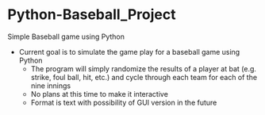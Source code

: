 # Python-Baseball_Project
Simple Baseball game using Python

- Current goal is to simulate the game play for a baseball game using Python
   - The program will simply randomize the results of a player at bat (e.g. strike, foul ball, hit, etc.)
     and cycle through each team for each of the nine innings
   - No plans at this time to make it interactive
   - Format is text with possibility of GUI version in the future
